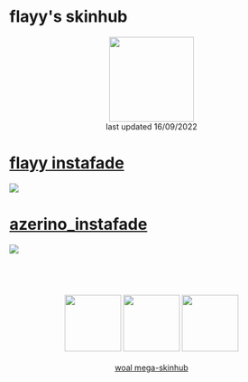 # flayy's skinhub
<p align="center">
<a href="https://osu.ppy.sh/users/12069464">
  <img src="https://a.ppy.sh/12069464"  
       width="150"
       height="150"></a>
<br>
last updated 16/09/2022
</p>

# [flayy instafade](https://github.com/rudjx3/skins/raw/main/flayy/flayy%20instafade.osk)
[![](https://cdn.discordapp.com/attachments/1018957796097667122/1020291044937568296/unknown.png)](https://github.com/rudjx3/skins/raw/main/flayy/flayy%20instafade.osk)

# [azerino_instafade](https://github.com/rudjx3/skins/raw/main/flayy/azerino_instafade.osk)
[![](https://cdn.discordapp.com/attachments/1018957796097667122/1020290852473557013/unknown.png)](https://github.com/rudjx3/skins/raw/main/flayy/azerino_instafade.osk)

#
<p align="center">
  <br></br>
  <a href="https://www.twitch.tv/yyalf">
  <img src="https://i.imgur.com/HM030lk.png" 
       width="100" 
       height="100"></a>
  <a href="https://www.youtube.com/channel/UCrwksNvVG0-Y70vspPnLBhg">
  <img src="https://i.imgur.com/YWbDUUy.png"  
       width="100" 
       height="100"></a>
  <a href="https://twitter.com/MlGHTYDOC">
  <img src="https://i.imgur.com/PUQ5uWf.png" 
       width="100" 
       height="100"></a>
  <br></br>
  <a href="README.md">woal mega-skinhub</a>
 </p>
